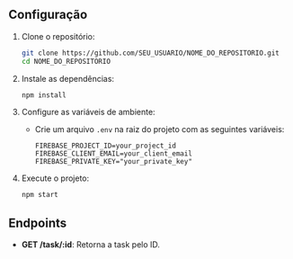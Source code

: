 ## Configuração

1. Clone o repositório:

   ```bash
   git clone https://github.com/SEU_USUARIO/NOME_DO_REPOSITORIO.git
   cd NOME_DO_REPOSITORIO
   ```

2. Instale as dependências:

   ```bash
   npm install
   ```

3. Configure as variáveis de ambiente:

   - Crie um arquivo `.env` na raiz do projeto com as seguintes variáveis:
     ```env
     FIREBASE_PROJECT_ID=your_project_id
     FIREBASE_CLIENT_EMAIL=your_client_email
     FIREBASE_PRIVATE_KEY="your_private_key"
     ```

4. Execute o projeto:
   ```bash
   npm start
   ```

## Endpoints

- **GET /task/:id**: Retorna a task pelo ID.
